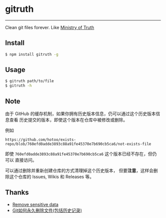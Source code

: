 
# gitruth

----

Clean git files forever. Like
[Ministry of Truth](http://en.wikipedia.org/wiki/Ministry_of_Truth)

## Install

```bash
$ npm install gitruth -g
```

## Usage

```bash
$ gitruth path/to/file
$ gitruth -h
```

## Note

由于 GitHub 的缓存机制，如果你拥有历史版本信息，仍可以通过这个历史版本信息查看
历史提交的版本，即使这个版本在仓库中被修改或删除。

例如

```
https://github.com/hotoo/exists-repo/blob/760efd0adde3893c88a91fe45370e7b690cb5ca6/not-exists-file
```

即使 `760efd0adde3893c88a91fe45370e7b690cb5ca6` 这个版本已经不存在，但仍可以
直接访问。

可以通过删除并重新创建仓库的方式清理掉这个历史版本，
但要**注意**，这样会删除这个仓库的 Issues, Wikis 和 Releases 等。

## Thanks

* [Remove sensitive data](https://help.github.com/articles/remove-sensitive-data)
* [Git如何永久删除文件(包括历史记录)](http://www.cnblogs.com/shines77/p/3460274.html)

